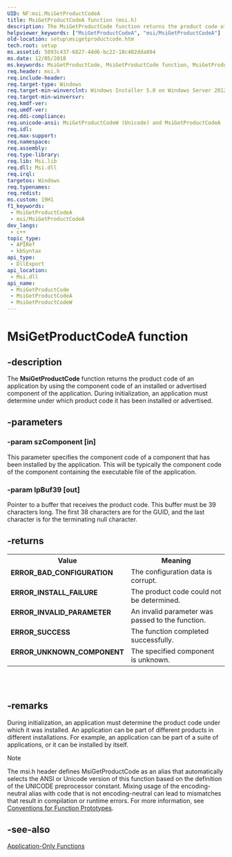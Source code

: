 ```yaml
---
UID: NF:msi.MsiGetProductCodeA
title: MsiGetProductCodeA function (msi.h)
description: The MsiGetProductCode function returns the product code of an application by using the component code of an installed or advertised component of the application. (ANSI)
helpviewer_keywords: ["MsiGetProductCodeA", "msi/MsiGetProductCodeA"]
old-location: setup\msigetproductcode.htm
tech.root: setup
ms.assetid: 5893c437-6827-44d6-bc22-18c402dda894
ms.date: 12/05/2018
ms.keywords: MsiGetProductCode, MsiGetProductCode function, MsiGetProductCodeA, MsiGetProductCodeW, _msi_msigetproductcode, msi/MsiGetProductCode, msi/MsiGetProductCodeA, msi/MsiGetProductCodeW, setup.msigetproductcode
req.header: msi.h
req.include-header: 
req.target-type: Windows
req.target-min-winverclnt: Windows Installer 5.0 on Windows Server 2012, Windows 8, Windows Server 2008 R2 or Windows 7. Windows Installer 4.0 or Windows Installer 4.5 on   Windows Server 2008 or Windows Vista. Windows Installer on Windows Server 2003 or Windows XP. See the Windows Installer Run-Time Requirements for information about the minimum Windows service pack that is required by a Windows Installer version.
req.target-min-winversvr: 
req.kmdf-ver: 
req.umdf-ver: 
req.ddi-compliance: 
req.unicode-ansi: MsiGetProductCodeW (Unicode) and MsiGetProductCodeA (ANSI)
req.idl: 
req.max-support: 
req.namespace: 
req.assembly: 
req.type-library: 
req.lib: Msi.lib
req.dll: Msi.dll
req.irql: 
targetos: Windows
req.typenames: 
req.redist: 
ms.custom: 19H1
f1_keywords:
 - MsiGetProductCodeA
 - msi/MsiGetProductCodeA
dev_langs:
 - c++
topic_type:
 - APIRef
 - kbSyntax
api_type:
 - DllExport
api_location:
 - Msi.dll
api_name:
 - MsiGetProductCode
 - MsiGetProductCodeA
 - MsiGetProductCodeW
---
```


# MsiGetProductCodeA function


## -description

The 
<b>MsiGetProductCode</b> function returns the product code of an application by using the component code of an installed or advertised component of the application. During initialization, an application must determine under which product code it has been installed or advertised.

## -parameters

### -param szComponent [in]

This parameter specifies the component code of a component that has been installed by the application. This will be typically the component code of the component containing the executable file of the application.

### -param lpBuf39 [out]

Pointer to a buffer that receives the product code. This buffer must be 39 characters long. The first 38 characters are for the GUID, and the last character is for the terminating null character.

## -returns

<table>
<tr>
<th>Value</th>
<th>Meaning</th>
</tr>
<tr>
<td width="40%">
<dl>
<dt><b>ERROR_BAD_CONFIGURATION</b></dt>
</dl>
</td>
<td width="60%">
The configuration data is corrupt.

</td>
</tr>
<tr>
<td width="40%">
<dl>
<dt><b>ERROR_INSTALL_FAILURE</b></dt>
</dl>
</td>
<td width="60%">
The product code could not be determined.

</td>
</tr>
<tr>
<td width="40%">
<dl>
<dt><b>ERROR_INVALID_PARAMETER</b></dt>
</dl>
</td>
<td width="60%">
An invalid parameter was passed to the function.

</td>
</tr>
<tr>
<td width="40%">
<dl>
<dt><b>ERROR_SUCCESS</b></dt>
</dl>
</td>
<td width="60%">
The function completed successfully.

</td>
</tr>
<tr>
<td width="40%">
<dl>
<dt><b>ERROR_UNKNOWN_COMPONENT</b></dt>
</dl>
</td>
<td width="60%">
The specified component is unknown.

</td>
</tr>
</table>
 


<div> </div>

## -remarks

During initialization, an application must determine the product code under which it was installed. An application can be part of different products in different installations. For example, an application can be part of a suite of applications, or it can be installed by itself.





> [!NOTE]
> The msi.h header defines MsiGetProductCode as an alias that automatically selects the ANSI or Unicode version of this function based on the definition of the UNICODE preprocessor constant. Mixing usage of the encoding-neutral alias with code that is not encoding-neutral can lead to mismatches that result in compilation or runtime errors. For more information, see [Conventions for Function Prototypes](/windows/win32/intl/conventions-for-function-prototypes).

## -see-also

<a href="/windows/desktop/Msi/installer-function-reference">Application-Only Functions</a>
